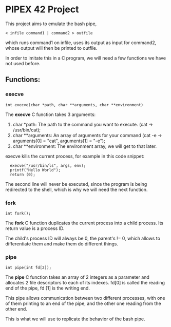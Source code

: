 # PIPEX 42 Project

This project aims to emulate the bash pipe,

```
< infile command1 | command2 > outfile
```

which runs command1 on infile, uses its output as input for command2, whose output will then be printed to outfile.

In order to imitate this in a C program, we will need a few functions we have not used before.

## Functions:

### execve

```
int execve(char *path, char **arguments, char **environment)
```

The **execve** C function takes 3 arguments:
  
  1. char *path: The path to the command you want to execute. (cat -> /usr/bin/cat);
  2. char **arguments: An array of arguments for your command (cat -e -> arguments[0] = "cat", arguments[1] = "-e");
  3. char **environment: The environment array, we will get to that later.

execve kills the current process, for example in this code snippet:

```
  execve("/usr/bin/ls", args, env);
  printf("Hello World");
  return (0);
```

The second line will never be executed, since the program is being redirected to the shell, which is why we will need the next function.

### fork

```
int fork(); 
```

The **fork** C function duplicates the current process into a child process. Its return value is a process ID.

The child's process ID will always be 0, the parent's != 0, which allows to differentiate them and make them do different things.

### pipe

```
int pipe(int fd[2]);
```

The **pipe** C function takes an array of 2 integers as a parameter and allocates 2 file descriptors to each of its indexes.
fd[0] is called the reading end of the pipe, fd [1] is the writing end.

This pipe allows communication between two different processes, with one of them printing to an end of the pipe, and the other one
reading from the other end.

This is what we will use to replicate the behavior of the bash pipe.




